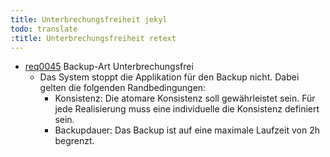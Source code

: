 ```yaml
---
title: Unterbrechungsfreiheit jekyl  
todo: translate
:title: Unterbrechungsfreiheit retext
---
```


* [req0045](https://github.com/DomainDrivenArchitecture/ddaRequirement/blob/master/en/requirements/req0045.md) Backup-Art Unterbrechungsfrei
  * Das System stoppt die Applikation für den Backup nicht. Dabei gelten die folgenden Randbedingungen:
    * Konsistenz: Die atomare Konsistenz soll gewährleistet sein. Für jede Realisierung muss eine individuelle die Konsistenz definiert sein.
    * Backupdauer: Das Backup ist auf eine maximale Laufzeit von 2h begrenzt.